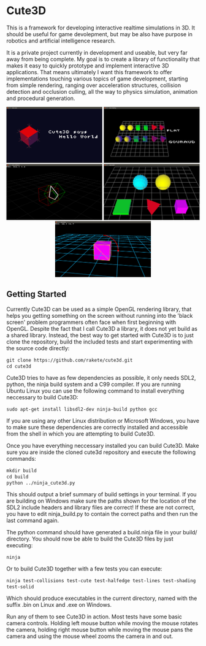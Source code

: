 # Cute3D

This is a framework for developing interactive realtime simulations in 3D. It should be useful for game devolepment, but may be also have purpose in robotics and artificial intelligence research.

It is a private project currently in development and useable, but very far away from being complete. My goal is to create a library of functionality that makes it easy to quickly prototype and implement interactive 3D applications. That means ultimately I want this framework to offer implementations touching various topics of game development, starting from simple rendering, ranging over acceleration structures, collision detection and occlusion culling, all the way to physics simulation, animation and procedural generation.

<p align="center">
<img src="screenshots/test-cute_2016-12-16.png" width="250"/> <img src="screenshots/test-shading_2016-12-16.png" width="250"/> <img src="screenshots/test-collisions_2016-12-16.png" width="250"/>
<img src="screenshots/test-solid_2016-12-16.png" width="250"/> <img src="screenshots/test-lines_2016-12-16.png" width="250"/>
</p>

## Getting Started

Currently Cute3D can be used as a simple OpenGL rendering library, that helps you getting something on the screen without running into the 'black screen' problem programmers often face when first beginning with OpenGL. Despite the fact that I call Cute3D a library, it does not yet build as a shared library. Instead, the best way to get started with Cute3D is to just clone the repository, build the included tests and start experimenting with the source code directly:

    git clone https://github.com/rakete/cute3d.git
    cd cute3d

Cute3D tries to have as few dependencies as possible, it only needs SDL2, python, the ninja build system and a C99 compiler. If you are running Ubuntu Linux you can use the following command to install everything neccessary to build Cute3D:

    sudo apt-get install libsdl2-dev ninja-build python gcc

If you are using any other Linux distribution or Microsoft Windows, you have to make sure these dependencies are correctly installed and accessible from the shell in which you are attempting to build Cute3D.

Once you have everything neccessary installed you can build Cute3D. Make sure you are inside the cloned cute3d repository and execute the following commands:

    mkdir build
    cd build
    python ../ninja_cute3d.py

This should output a brief summary of build settings in your terminal. If you are building on Windows make sure the paths shown for the location of the SDL2 include headers and library files are correct! If these are not correct, you have to edit ninja_build.py to contain the correct paths and then run the last command again.

The python command should have generated a build.ninja file in your build/ directory. You should now be able to build the Cute3D files by just executing:

    ninja

Or to build Cute3D together with a few tests you can execute:

    ninja test-collisions test-cute test-halfedge test-lines test-shading test-solid

Which should produce executables in the current directory, named with the suffix .bin on Linux and .exe on Windows.

Run any of them to see Cute3D in action. Most tests have some basic camera controls. Holding left mouse button while moving the mouse rotates the camera, holding right mouse button while moving the mouse pans the camera and using the mouse wheel zooms the camera in and out.
